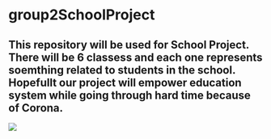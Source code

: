# group2SchoolProject

## This repository will be used for School Project. There will be 6 classess and each one represents soemthing related to students in the school. Hopefullt our project will empower education system while going through hard time because of Corona. 


![](http://www.archive.voicesofyouth.org/assets/5823f446370f8-full_cropped.jpeg)
